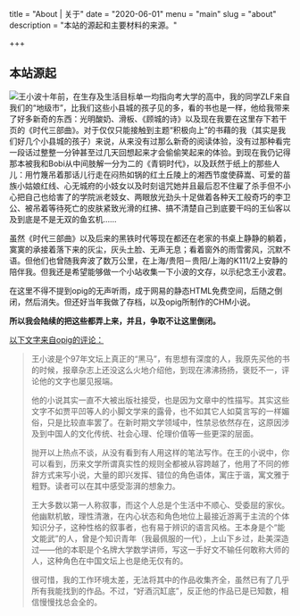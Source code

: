 title = "About | 关于"
date = "2020-06-01"
menu = "main"
slug = "about"
description = "本站的源起和主要材料的来源。"

+++

本站源起
----

![王小波](/images/xiaobo.jpg "王小波")十年前，在生存及生活目标单一均指向考大学的高中，我的同学ZLF来自我们的“地级市”，比我们这些小县城的孩子见的多，看的书也是一样，他给我带来了好多新奇的东西：光明酸奶、滑板、《顾城的诗》以及现在我要在这里存下若干页的《时代三部曲》。对于仅仅只能接触到主题“积极向上”的书藉的我（其实是我们好几个小县城的孩子）来说，从来没有过那么新奇的阅读体验，没有过那种看完一段话过整整一分钟甚至过几天回想起来才会偷偷笑起来的体验。到现在我仍记得那本被我和Bobi从中间肢解一分为二的《青铜时代》，以及跃然于纸上的那些人儿：用竹篾吊着那话儿行走在闷热如锅的红土丘陵上的湘西节度使薛嵩、可爱的苗族小姑娘红线、心无城府的小妓女以及时刻诅咒她并且最后忍不住雇了杀手但不小心把自己也给害了的学院派老妓女、两眼放光劲头十足做着各种天工般奇巧的李卫公、被吊着等待死亡的皮肤紧致光滑的红拂、搞不清楚自己到底要干吗的王仙客以及到底是不是无双的鱼玄机……

虽然《时代三部曲》以及后来的黑铁时代等现在都还在老家的书桌上静静的躺着，寞寞的承接着落下来的灰尘，灰头土脸、无声无息；看着窗外的雨雪雾风，沉默不语。但他们也曾随我奔波了数万公里，在上海/贵阳－贵阳/上海的K111/2上安静的陪伴我。但我还是希望能够做一个小站收集一下小波的文存，以示纪念王小波君。

在这里不得不提到opig的无声听雨，成于网易的静态HTML免费空间，后随之倒闭，然后消失。但还好当年我做了存档，以及opig所制作的CHM小说。

[^来源]: *（感谢[Sendoh](https://wikijiayin.blogspot.com)在2008年，帮我从opig的备份站：Prohosting的免费空间把他的站点全部扒了下来。）*

**所以我会陆续的把这些都弄上来，并且，争取不让这里倒闭。**

<u>以下文字来自opig的评论：</u>

> 王小波是个97年文坛上真正的“黑马”，有思想有深度的人，我原先买他的书的时候，报章杂志上还没这么火地介绍他，到现在沸沸扬扬，褒贬不一，评论他的文字也屡见报端。
>
> 他的小说其实一直不大被出版社接受，也是因为文章中的性描写。其实这些文字不如贾平凹等人的小脚文学来的露骨，也不如其它人如莫言写的一样媚俗，只是比较直率罢了。在新时期文学领域中，性禁忌依然存在，这原因涉及到中国人的文化传统、社会心理、伦理价值等一些更深的层面。
>
> 抛开以上热点不谈，从没有看到有人用这样的笔法写作。在王的小说中，你可以看到，历来文学所谓真实性的规则全都被从容跨越了，他用了不同的修辞方式来写小说，大量的即兴发挥、错位的角色语体，寓庄于谐，寓文雅于粗野。读者可以在其中感受澎湃的想象力。
>
> 王大多数以第一人称叙事，而这个人总是个生活中不顺心、受委屈的家伙。他幽默机敏，理性清澈，在内心状态和角色地位上最接近游离于主流的个体知识分子，这种性格的叙事者，也有易于辨识的语言风格。王本身是个“能文能武”的人，曾是个知识青年（我最佩服的一代），上山下乡过，赴美深造过——他的本职是个名牌大学数学讲师，写这一手好文不输任何敢称大师的人，这种角色在中国文坛上也是绝无仅有的。
>
> 很可惜，我的工作环境太差，无法将其中的作品收集齐全，虽然已有了几乎所有我能找到的作品。不过，“好酒沉缸底”，反正他的作品已是已知数，相信慢慢找总会全的。